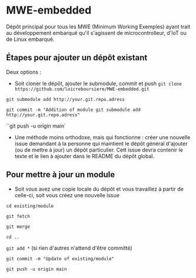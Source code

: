 # MWE-embedded

Dépôt principal pour tous les MWE (Minimum Working Exemples) ayant trait au développement embarqué qu'il s'agissent de microcontrolleur, d'IoT ou de Linux embarqué.

## Étapes pour ajouter un dépôt existant


Deux options : 
* Soit cloner le dépôt, ajouter le submodule, commit et push
`git clone https://github.com/loicreboursiere/MWE-embedded.git`

`git submodule add http://your.git.repo.adress`

`git commit -m "Addition of module git submodule add http://your.git.repo.adress"`

``git push -u origin main`


* Une méthode moins orthodoxe, mais qui fonctionne : créer une nouvelle issue demandant à la personne qui maintient le dépôt général d'ajouter (ou de mettre à jour) un dépôt particulier. Cett issue devra contenir le texte et le lien à ajouter dans le README du dépôt global.

## Pour mettre à jour un module
* Soit vous avez une copie locale du dépôt et vous travaillez à partir de celle-ci, soit vous créez une nouvelle issue

`cd existing/module`

`git fetch`

`git merge`

`cd ..`

`git add *` (si rien d'autres n'attend d'être committé)

`git commit -m "Update of existing/module"`

`git push -u origin main`